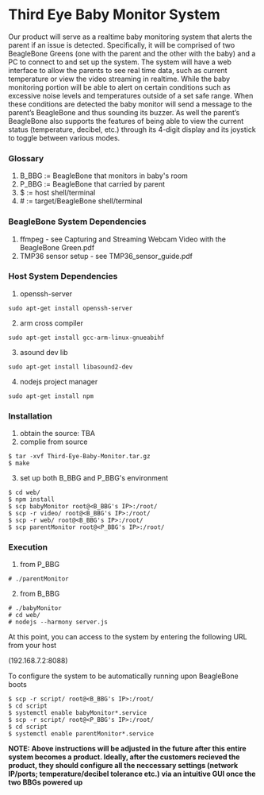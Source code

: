 # **Third Eye Baby Monitor System**

Our product will serve as a realtime baby monitoring system that alerts the parent if an issue is detected. Specifically, it will be comprised of two BeagleBone Greens (one with the parent and the other with the baby) and a PC to connect to and set up the system. The system will have a web interface to allow the parents to see real time data, such as current temperature or view the video streaming in realtime. While the baby monitoring portion will be able to alert on certain conditions such as excessive noise levels and temperatures outside of a set safe range. When these conditions are detected the baby monitor will send a message to the parent’s BeagleBone and thus sounding its buzzer. As well the parent’s BeagleBone also supports the features of being able to view the current status (temperature, decibel, etc.) through its 4-digit display and its joystick to toggle between various modes.  

### **Glossary**
1. B_BBG := BeagleBone that monitors in baby's room
2. P_BBG := BeagleBone that carried by parent
3. $ := host shell/terminal
4. \# := target/BeagleBone shell/terminal

### **BeagleBone System Dependencies** 
1. ffmpeg - see Capturing and Streaming Webcam Video with the BeagleBone Green.pdf 
2. TMP36 sensor setup - see TMP36_sensor_guide.pdf

### **Host System Dependencies**
1. openssh-server
```
sudo apt-get install openssh-server
```
2. arm cross compiler
```
sudo apt-get install gcc-arm-linux-gnueabihf
```
3. asound dev lib
```
sudo apt-get install libasound2-dev
```
4. nodejs project manager
```
sudo apt-get install npm
```

### **Installation**

1. obtain the source: TBA
2. complie from source
```
$ tar -xvf Third-Eye-Baby-Monitor.tar.gz
$ make
```

3. set up both B_BBG and P_BBG's environment
```
$ cd web/
$ npm install
$ scp babyMonitor root@<B_BBG's IP>:/root/
$ scp -r video/ root@<B_BBG's IP>:/root/
$ scp -r web/ root@<B_BBG's IP>:/root/
$ scp parentMonitor root@<P_BBG's IP>:/root/
```

### **Execution**
1. from P_BBG
```
# ./parentMonitor
```

2. from B_BBG
```
# ./babyMonitor
# cd web/
# nodejs --harmony server.js
```

At this point, you can access to the system by entering the following URL from your host

(192.168.7.2:8088)

To configure the system to be automatically running upon BeagleBone boots
```
$ scp -r script/ root@<B_BBG's IP>:/root/
$ cd script
$ systemctl enable babyMonitor*.service
$ scp -r script/ root@<P_BBG's IP>:/root/
$ cd script
$ systemctl enable parentMonitor*.service
```

**NOTE: Above instructions will be adjusted in the future after this entire system becomes a product. Ideally, after the customers recieved the product, they should configure all the neccessary settings (network IP/ports; temperature/decibel tolerance etc.) via an intuitive GUI once the two BBGs powered up**



